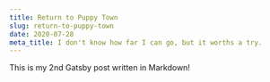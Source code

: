 ```yaml
---
title: Return to Puppy Town
slug: return-to-puppy-town
date: 2020-07-28
meta_title: I don't know how far I can go, but it worths a try.
---
```


This is my 2nd Gatsby post written in Markdown!
